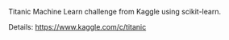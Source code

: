 Titanic Machine Learn challenge from Kaggle using scikit-learn.

Details: https://www.kaggle.com/c/titanic
